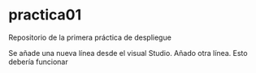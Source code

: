 # practica01
Repositorio de la primera práctica de despliegue 

Se añade una nueva línea desde el visual Studio.
Añado otra línea.
Esto debería funcionar